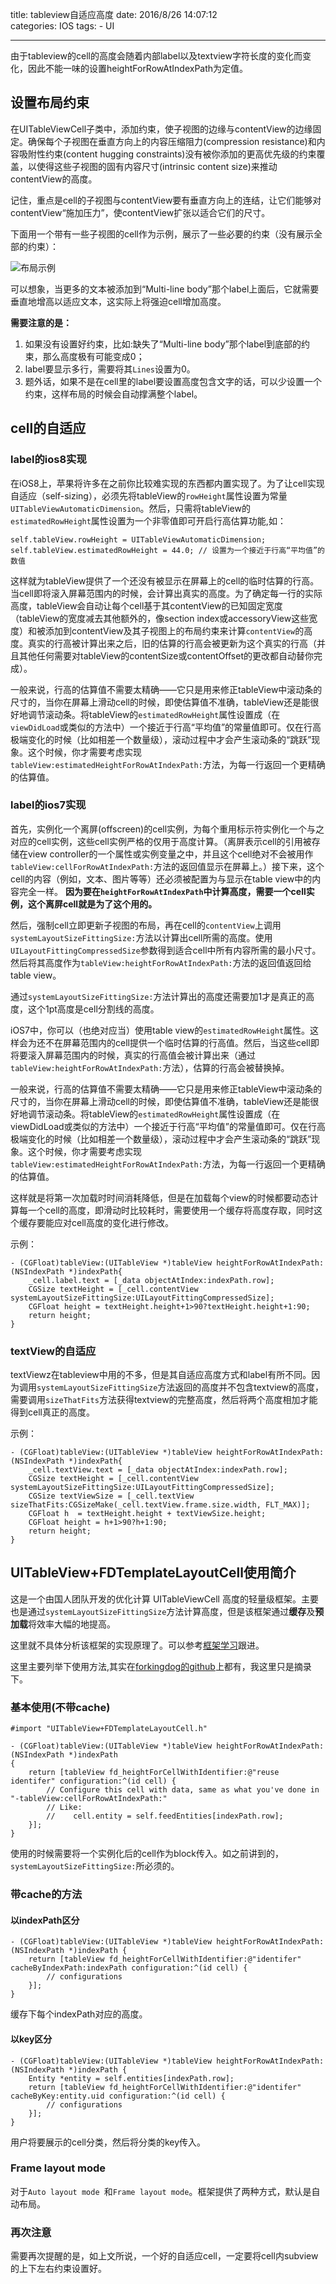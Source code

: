 title: tableview自适应高度
date: 2016/8/26 14:07:12  
categories: IOS 
tags: 
	- UI
	

---

由于tableview的cell的高度会随着内部label以及textview字符长度的变化而变化，因此不能一味的设置heightForRowAtIndexPath为定值。

<!--more-->

## 设置布局约束
在UITableViewCell子类中，添加约束，使子视图的边缘与contentView的边缘固定。确保每个子视图在垂直方向上的内容压缩阻力(compression resistance)和内容吸附性约束(content hugging constraints)没有被你添加的更高优先级的约束覆盖，以使得这些子视图的固有内容尺寸(intrinsic content size)来推动contentView的高度。

记住，重点是cell的子视图与contentView要有垂直方向上的连结，让它们能够对contentView“施加压力”，使contentView扩张以适合它们的尺寸。

下面用一个带有一些子视图的cell作为示例，展示了一些必要的约束（没有展示全部的约束）：

![布局示例](https://github.com/zhang759740844/MyImgs/blob/master/MyBlog/tableviewautolayout1.png?raw=true)

可以想象，当更多的文本被添加到“Multi-line body”那个label上面后，它就需要垂直地增高以适应文本，这实际上将强迫cell增加高度。

**需要注意的是：**
1. 如果没有设置好约束，比如:缺失了“Multi-line body”那个label到底部的约束，那么高度极有可能变成0；
2. label要显示多行，需要将其`Lines`设置为0。
3. 题外话，如果不是在cell里的label要设置高度包含文字的话，可以少设置一个约束，这样布局的时候会自动撑满整个label。

## cell的自适应
### label的ios8实现
在iOS8上，苹果将许多在之前你比较难实现的东西都内置实现了。为了让cell实现自适应（self-sizing），必须先将tableView的`rowHeight`属性设置为常量`UITableViewAutomaticDimension`。然后，只需将tableView的`estimatedRowHeight`属性设置为一个非零值即可开启行高估算功能,如：
```objc
self.tableView.rowHeight = UITableViewAutomaticDimension;
self.tableView.estimatedRowHeight = 44.0; // 设置为一个接近于行高“平均值”的数值
```

这样就为tableView提供了一个还没有被显示在屏幕上的cell的临时估算的行高。当cell即将滚入屏幕范围内的时候，会计算出真实的高度。为了确定每一行的实际高度，tableView会自动让每个cell基于其contentView的已知固定宽度（tableView的宽度减去其他额外的，像section index或accessoryView这些宽度）和被添加到contentView及其子视图上的布局约束来计算`contentView`的高度。真实的行高被计算出来之后，旧的估算的行高会被更新为这个真实的行高（并且其他任何需要对tableView的contentSize或contentOffset的更改都自动替你完成）。

一般来说，行高的估算值不需要太精确——它只是用来修正tableView中滚动条的尺寸的，当你在屏幕上滑动cell的时候，即使估算值不准确，tableView还是能很好地调节滚动条。将tableView的`estimatedRowHeight`属性设置成（在`viewDidLoad`或类似的方法中）一个接近于行高“平均值”的常量值即可。仅在行高极端变化的时候（比如相差一个数量级），滚动过程中才会产生滚动条的“跳跃”现象。这个时候，你才需要考虑实现`tableView:estimatedHeightForRowAtIndexPath:`方法，为每一行返回一个更精确的估算值。

### label的ios7实现
首先，实例化一个离屏(offscreen)的cell实例，为每个重用标示符实例化一个与之对应的cell实例，这些cell实例严格的仅用于高度计算。（离屏表示cell的引用被存储在view controller的一个属性或实例变量之中，并且这个cell绝对不会被用作`tableView:cellForRowAtIndexPath:`方法的返回值显示在屏幕上。）接下来，这个cell的内容（例如，文本、图片等等）还必须被配置为与显示在table view中的内容完全一样。
**因为要在`heightForRowAtIndexPath`中计算高度，需要一个cell实例，这个离屏cell就是为了这个用的。**

然后，强制cell立即更新子视图的布局，再在cell的`contentView`上调用`systemLayoutSizeFittingSize:`方法以计算出cell所需的高度。使用`UILayoutFittingCompressedSize`参数得到适合cell中所有内容所需的最小尺寸。然后将其高度作为`tableView:heightForRowAtIndexPath:`方法的返回值返回给table view。

通过`systemLayoutSizeFittingSize:`方法计算出的高度还需要加1才是真正的高度，这个1pt高度是cell分割线的高度。

iOS7中，你可以（也绝对应当）使用table view的`estimatedRowHeight`属性。这样会为还不在屏幕范围内的cell提供一个临时估算的行高值。然后，当这些cell即将要滚入屏幕范围内的时候，真实的行高值会被计算出来（通过`tableView:heightForRowAtIndexPath:`方法），估算的行高会被替换掉。

一般来说，行高的估算值不需要太精确——它只是用来修正tableView中滚动条的尺寸的，当你在屏幕上滑动cell的时候，即使估算值不准确，tableView还是能很好地调节滚动条。将tableView的`estimatedRowHeight`属性设置成（在viewDidLoad或类似的方法中）一个接近于行高“平均值”的常量值即可。仅在行高极端变化的时候（比如相差一个数量级），滚动过程中才会产生滚动条的“跳跃”现象。这个时候，你才需要考虑实现`tableView:estimatedHeightForRowAtIndexPath:`方法，为每一行返回一个更精确的估算值。

这样就是将第一次加载时时间消耗降低，但是在加载每个view的时候都要动态计算每一个cell的高度，即滑动时比较耗时，需要使用一个缓存将高度存取，同时这个缓存要能应对cell高度的变化进行修改。

示例：
```objc
- (CGFloat)tableView:(UITableView *)tableView heightForRowAtIndexPath:(NSIndexPath *)indexPath{
    _cell.label.text = [_data objectAtIndex:indexPath.row];
    CGSize textHeight = [_cell.contentView systemLayoutSizeFittingSize:UILayoutFittingCompressedSize];
    CGFloat height = textHeight.height+1>90?textHeight.height+1:90;
    return height;
}
```

### textView的自适应
textViewz在tableview中用的不多，但是其自适应高度方式和label有所不同。因为调用`systemLayoutSizeFittingSize`方法返回的高度并不包含textview的高度，需要调用`sizeThatFits`方法获得textview的完整高度，然后将两个高度相加才能得到cell真正的高度。

示例：
```objc
- (CGFloat)tableView:(UITableView *)tableView heightForRowAtIndexPath:(NSIndexPath *)indexPath{
    _cell.textView.text = [_data objectAtIndex:indexPath.row];
    CGSize textHeight = [_cell.contentView systemLayoutSizeFittingSize:UILayoutFittingCompressedSize];
    CGSize textViewSize = [_cell.textView sizeThatFits:CGSizeMake(_cell.textView.frame.size.width, FLT_MAX)];
    CGFloat h  = textHeight.height + textViewSize.height;
    CGFloat height = h+1>90?h+1:90;
    return height;
}
```

## UITableView+FDTemplateLayoutCell使用简介
这是一个由国人团队开发的优化计算 UITableViewCell 高度的轻量级框架。主要也是通过`systemLayoutSizeFittingSize`方法计算高度，但是该框架通过**缓存**及**预加载**将效率大幅的地提高。

这里就不具体分析该框架的实现原理了。可以参考[框架学习](http://blog.qiji.tech/archives/9538?utm_source=tuicool&utm_medium=referral)跟进。

这里主要列举下使用方法,其实在[forkingdog的github](https://github.com/forkingdog/UITableView-FDTemplateLayoutCell)上都有，我这里只是摘录下。

### 基本使用(不带cache)
```objc
#import "UITableView+FDTemplateLayoutCell.h"

- (CGFloat)tableView:(UITableView *)tableView heightForRowAtIndexPath:(NSIndexPath *)indexPath
{
    return [tableView fd_heightForCellWithIdentifier:@"reuse identifer" configuration:^(id cell) {
        // Configure this cell with data, same as what you've done in "-tableView:cellForRowAtIndexPath:"
        // Like:
        //    cell.entity = self.feedEntities[indexPath.row];
    }];
}
```

使用的时候需要将一个实例化后的cell作为block传入。如之前讲到的，`systemLayoutSizeFittingSize:`所必须的。

### 带cache的方法
#### 以indexPath区分
```objc
- (CGFloat)tableView:(UITableView *)tableView heightForRowAtIndexPath:(NSIndexPath *)indexPath {
    return [tableView fd_heightForCellWithIdentifier:@"identifer" cacheByIndexPath:indexPath configuration:^(id cell) {
        // configurations
    }];
}
```
缓存下每个indexPath对应的高度。

#### 以key区分
```objc
- (CGFloat)tableView:(UITableView *)tableView heightForRowAtIndexPath:(NSIndexPath *)indexPath {
    Entity *entity = self.entities[indexPath.row];
    return [tableView fd_heightForCellWithIdentifier:@"identifer" cacheByKey:entity.uid configuration:^(id cell) {
        // configurations
    }];
}
```
用户将要展示的cell分类，然后将分类的key传入。

### Frame layout mode
对于`Auto layout mode `和`Frame layout mode`。框架提供了两种方式，默认是自动布局。 

### 再次注意
需要再次提醒的是，如上文所说，一个好的自适应cell，一定要将cell内subview的上下左右约束设置好。

